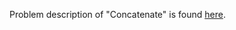 Problem description of "Concatenate" is found [here](https://www.hackerrank.com/challenges/np-concatenate/problem?isFullScreen=true).